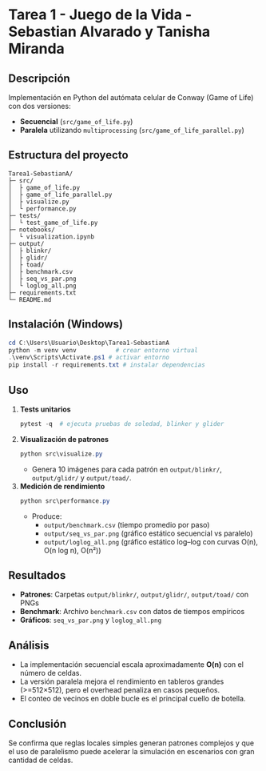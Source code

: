# Tarea 1 - Juego de la Vida - Sebastian Alvarado y Tanisha Miranda

## Descripción
Implementación en Python del autómata celular de Conway (Game of Life) con dos versiones:
- **Secuencial** (`src/game_of_life.py`)
- **Paralela** utilizando `multiprocessing` (`src/game_of_life_parallel.py`)

## Estructura del proyecto
```
Tarea1-SebastianA/
├─ src/
│  ├ game_of_life.py
│  ├ game_of_life_parallel.py
│  ├ visualize.py
│  └ performance.py
├─ tests/
│  └ test_game_of_life.py
├─ notebooks/
│  └ visualization.ipynb
├─ output/
│  ├ blinkr/
│  ├ glidr/
│  ├ toad/
│  ├ benchmark.csv
│  ├ seq_vs_par.png
│  └ loglog_all.png
├─ requirements.txt
└─ README.md
```

## Instalación (Windows)
```powershell
cd C:\Users\Usuario\Desktop\Tarea1-SebastianA
python -m venv venv           # crear entorno virtual
.\venv\Scripts\Activate.ps1 # activar entorno
pip install -r requirements.txt # instalar dependencias
```

## Uso

1. **Tests unitarios**
   ```powershell
   pytest -q  # ejecuta pruebas de soledad, blinker y glider
   ```
2. **Visualización de patrones**
   ```powershell
   python src\visualize.py
   ```
   - Genera 10 imágenes para cada patrón en `output/blinkr/`, `output/glidr/` y `output/toad/`.
3. **Medición de rendimiento**
   ```powershell
   python src\performance.py
   ```
   - Produce:
     - `output/benchmark.csv` (tiempo promedio por paso)
     - `output/seq_vs_par.png` (gráfico estático secuencial vs paralelo)
     - `output/loglog_all.png` (gráfico estático log–log con curvas O(n), O(n log n), O(n²))

## Resultados
- **Patrones**: Carpetas `output/blinkr/`, `output/glidr/`, `output/toad/` con PNGs  
- **Benchmark**: Archivo `benchmark.csv` con datos de tiempos empíricos  
- **Gráficos**: `seq_vs_par.png` y `loglog_all.png`

## Análisis
- La implementación secuencial escala aproximadamente **O(n)** con el número de celdas.  
- La versión paralela mejora el rendimiento en tableros grandes (>=512×512), pero el overhead penaliza en casos pequeños.  
- El conteo de vecinos en doble bucle es el principal cuello de botella.

## Conclusión
Se confirma que reglas locales simples generan patrones complejos y que el uso de paralelismo puede acelerar la simulación en escenarios con gran cantidad de celdas.
